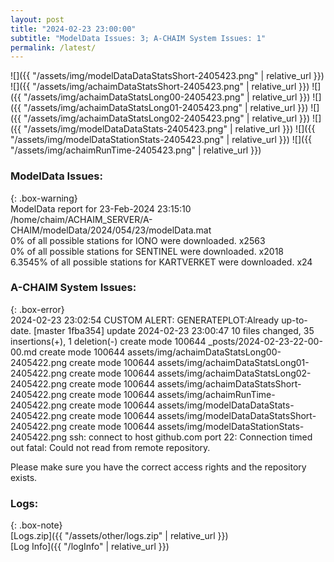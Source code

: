 ```yaml
---
layout: post
title: "2024-02-23 23:00:00"
subtitle: "ModelData Issues: 3; A-CHAIM System Issues: 1"
permalink: /latest/
---
```


![]({{ "/assets/img/modelDataDataStatsShort-2405423.png" | relative_url }})
![]({{ "/assets/img/achaimDataStatsShort-2405423.png" | relative_url }})
![]({{ "/assets/img/achaimDataStatsLong00-2405423.png" | relative_url }})
![]({{ "/assets/img/achaimDataStatsLong01-2405423.png" | relative_url }})
![]({{ "/assets/img/achaimDataStatsLong02-2405423.png" | relative_url }})
![]({{ "/assets/img/modelDataDataStats-2405423.png" | relative_url }})
![]({{ "/assets/img/modelDataStationStats-2405423.png" | relative_url }})
![]({{ "/assets/img/achaimRunTime-2405423.png" | relative_url }})


### ModelData Issues:  
  
{: .box-warning}  
 ModelData report for 23-Feb-2024 23:15:10   
 /home/chaim/ACHAIM_SERVER/A-CHAIM/modelData/2024/054/23/modelData.mat   
 0% of all possible stations for IONO were downloaded. x2563   
 0% of all possible stations for SENTINEL were downloaded. x2018   
 6.3545% of all possible stations for KARTVERKET were downloaded. x24   
  
### A-CHAIM System Issues:  
  
{: .box-error}  
2024-02-23 23:02:54 CUSTOM ALERT: GENERATEPLOT:Already up-to-date.
[master 1fba354] update 2024-02-23 23:00:47
 10 files changed, 35 insertions(+), 1 deletion(-)
 create mode 100644 _posts/2024-02-23-22-00-00.md
 create mode 100644 assets/img/achaimDataStatsLong00-2405422.png
 create mode 100644 assets/img/achaimDataStatsLong01-2405422.png
 create mode 100644 assets/img/achaimDataStatsLong02-2405422.png
 create mode 100644 assets/img/achaimDataStatsShort-2405422.png
 create mode 100644 assets/img/achaimRunTime-2405422.png
 create mode 100644 assets/img/modelDataDataStats-2405422.png
 create mode 100644 assets/img/modelDataDataStatsShort-2405422.png
 create mode 100644 assets/img/modelDataStationStats-2405422.png
ssh: connect to host github.com port 22: Connection timed out
fatal: Could not read from remote repository.

Please make sure you have the correct access rights
and the repository exists.  

### Logs:  
  
{: .box-note}  
[Logs.zip]({{ "/assets/other/logs.zip" | relative_url }})  
[Log Info]({{ "/logInfo" | relative_url }})  
